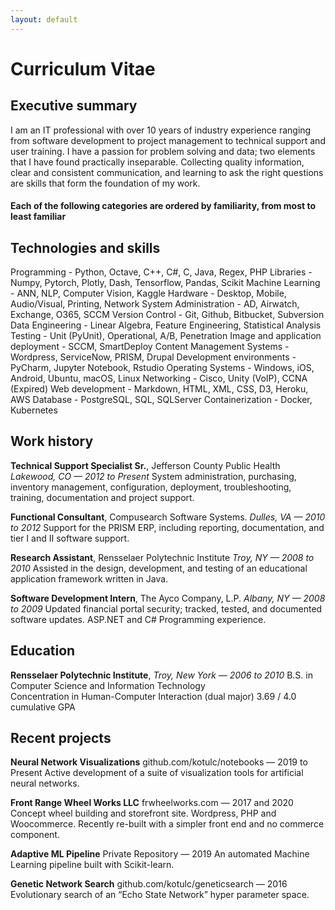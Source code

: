 ```yaml
---
layout: default
---
```


# Curriculum Vitae


## Executive summary
I am an IT professional with over 10 years of industry experience ranging from software development to project management to technical support and user training. I have a passion for problem solving and data; two elements that I have found practically inseparable. Collecting quality information, clear and consistent communication, and learning to ask the right questions are skills that form the foundation of my work.

#### Each of the following categories are ordered by familiarity, from most to least familiar 


## Technologies and skills
Programming - Python, Octave, C++, C#, C, Java, Regex, PHP
Libraries - Numpy, Pytorch, Plotly, Dash, Tensorflow, Pandas, Scikit
Machine Learning - ANN, NLP, Computer Vision, Kaggle
Hardware - Desktop, Mobile, Audio/Visual, Printing, Network
System Administration - AD, Airwatch, Exchange, O365, SCCM
Version Control - Git, Github, Bitbucket, Subversion
Data Engineering - Linear Algebra, Feature Engineering, Statistical Analysis
Testing - Unit (PyUnit), Operational, A/B, Penetration 
Image and application deployment - SCCM, SmartDeploy
Content Management Systems - Wordpress, ServiceNow, PRISM, Drupal
Development environments - PyCharm, Jupyter Notebook, Rstudio
Operating Systems - Windows, iOS, Android, Ubuntu, macOS, Linux
Networking - Cisco, Unity (VoIP), CCNA (Expired)
Web development - Markdown, HTML, XML, CSS, D3, Heroku, AWS
Database - PostgreSQL, SQL, SQLServer
Containerization - Docker, Kubernetes


## Work history
**Technical Support Specialist Sr.**, Jefferson County Public Health *Lakewood, CO — 2012 to Present*
System administration, purchasing, inventory management, configuration, deployment, troubleshooting, training, documentation and project support.

**Functional Consultant**, Compusearch Software Systems. *Dulles, VA — 2010 to 2012*
Support for the PRISM ERP, including reporting, documentation, and tier I and II software support.

**Research Assistant**, Rensselaer Polytechnic Institute *Troy, NY — 2008 to 2010*
Assisted in the design, development, and testing of an educational application framework written in Java.

**Software Development Intern**, The Ayco Company, L.P. *Albany, NY — 2008 to 2009*
Updated financial portal security; tracked, tested, and documented software updates. ASP.NET and C# Programming experience.


## Education
**Rensselaer Polytechnic Institute**, *Troy, New York — 2006 to 2010* 
B.S. in Computer Science and Information Technology                                                                                                      
Concentration in Human-Computer Interaction (dual major) 
3.69 / 4.0 cumulative GPA


## Recent projects
**Neural Network Visualizations**
github.com/kotulc/notebooks — 2019 to Present
Active development of a suite of visualization tools for artificial neural networks.

**Front Range Wheel Works LLC**
frwheelworks.com — 2017 and 2020
Concept wheel building and storefront site. Wordpress, PHP and Woocommerce. Recently re-built with a simpler front end and no commerce component.

**Adaptive ML Pipeline**
Private Repository — 2019
An automated Machine Learning pipeline built with Scikit-learn.

**Genetic Network Search**
github.com/kotulc/geneticsearch — 2016
Evolutionary search of an “Echo State Network” hyper parameter space.

